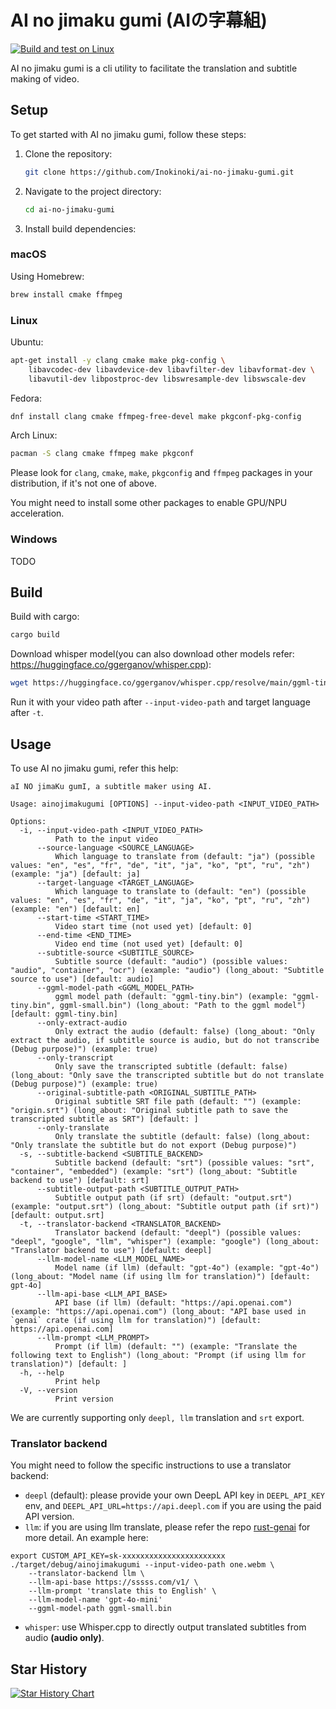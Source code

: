 # AI no jimaku gumi (AIの字幕組)

[![Build and test on Linux](https://github.com/Inokinoki/ai-no-jimaku-gumi/actions/workflows/linux-rust.yml/badge.svg)](https://github.com/Inokinoki/ai-no-jimaku-gumi/actions/workflows/linux-rust.yml)

AI no jimaku gumi is a cli utility to facilitate the translation and subtitle making of video.

## Setup

To get started with AI no jimaku gumi, follow these steps:

1. Clone the repository:
    ```bash
    git clone https://github.com/Inokinoki/ai-no-jimaku-gumi.git
    ```
2. Navigate to the project directory:
    ```bash
    cd ai-no-jimaku-gumi
    ```
3. Install build dependencies:

### macOS

Using Homebrew:

```bash
brew install cmake ffmpeg
```

### Linux

Ubuntu:

```bash
apt-get install -y clang cmake make pkg-config \
    libavcodec-dev libavdevice-dev libavfilter-dev libavformat-dev \
    libavutil-dev libpostproc-dev libswresample-dev libswscale-dev 
```

Fedora:

```bash
dnf install clang cmake ffmpeg-free-devel make pkgconf-pkg-config
```

Arch Linux:

```bash
pacman -S clang cmake ffmpeg make pkgconf
```

Please look for `clang`, `cmake`, `make`, `pkgconfig` and `ffmpeg` packages in your distribution, if it's not one of above.

You might need to install some other packages to enable GPU/NPU acceleration.

### Windows

TODO

## Build

Build with cargo:

```bash
cargo build
```

Download whisper model(you can also download other models refer: https://huggingface.co/ggerganov/whisper.cpp):
```bash
wget https://huggingface.co/ggerganov/whisper.cpp/resolve/main/ggml-tiny.bin
```

Run it with your video path after `--input-video-path` and target language after `-t`.

## Usage

To use AI no jimaku gumi, refer this help:

```
aI NO jimaKu gumI, a subtitle maker using AI.

Usage: ainojimakugumi [OPTIONS] --input-video-path <INPUT_VIDEO_PATH>

Options:
  -i, --input-video-path <INPUT_VIDEO_PATH>
          Path to the input video
      --source-language <SOURCE_LANGUAGE>
          Which language to translate from (default: "ja") (possible values: "en", "es", "fr", "de", "it", "ja", "ko", "pt", "ru", "zh") (example: "ja") [default: ja]
      --target-language <TARGET_LANGUAGE>
          Which language to translate to (default: "en") (possible values: "en", "es", "fr", "de", "it", "ja", "ko", "pt", "ru", "zh") (example: "en") [default: en]
      --start-time <START_TIME>
          Video start time (not used yet) [default: 0]
      --end-time <END_TIME>
          Video end time (not used yet) [default: 0]
      --subtitle-source <SUBTITLE_SOURCE>
          Subtitle source (default: "audio") (possible values: "audio", "container", "ocr") (example: "audio") (long_about: "Subtitle source to use") [default: audio]
      --ggml-model-path <GGML_MODEL_PATH>
          ggml model path (default: "ggml-tiny.bin") (example: "ggml-tiny.bin", ggml-small.bin") (long_about: "Path to the ggml model") [default: ggml-tiny.bin]
      --only-extract-audio
          Only extract the audio (default: false) (long_about: "Only extract the audio, if subtitle source is audio, but do not transcribe (Debug purpose)") (example: true)
      --only-transcript
          Only save the transcripted subtitle (default: false) (long_about: "Only save the transcripted subtitle but do not translate (Debug purpose)") (example: true)
      --original-subtitle-path <ORIGINAL_SUBTITLE_PATH>
          Original subtitle SRT file path (default: "") (example: "origin.srt") (long_about: "Original subtitle path to save the transcripted subtitle as SRT") [default: ]
      --only-translate
          Only translate the subtitle (default: false) (long_about: "Only translate the subtitle but do not export (Debug purpose)")
  -s, --subtitle-backend <SUBTITLE_BACKEND>
          Subtitle backend (default: "srt") (possible values: "srt", "container", "embedded") (example: "srt") (long_about: "Subtitle backend to use") [default: srt]
      --subtitle-output-path <SUBTITLE_OUTPUT_PATH>
          Subtitle output path (if srt) (default: "output.srt") (example: "output.srt") (long_about: "Subtitle output path (if srt)") [default: output.srt]
  -t, --translator-backend <TRANSLATOR_BACKEND>
          Translator backend (default: "deepl") (possible values: "deepl", "google", "llm", "whisper") (example: "google") (long_about: "Translator backend to use") [default: deepl]
      --llm-model-name <LLM_MODEL_NAME>
          Model name (if llm) (default: "gpt-4o") (example: "gpt-4o") (long_about: "Model name (if using llm for translation)") [default: gpt-4o]
      --llm-api-base <LLM_API_BASE>
          API base (if llm) (default: "https://api.openai.com") (example: "https://api.openai.com") (long_about: "API base used in `genai` crate (if using llm for translation)") [default: https://api.openai.com]
      --llm-prompt <LLM_PROMPT>
          Prompt (if llm) (default: "") (example: "Translate the following text to English") (long_about: "Prompt (if using llm for translation)") [default: ]
  -h, --help
          Print help
  -V, --version
          Print version
```

We are currently supporting only `deepl, llm` translation and `srt` export.

### Translator backend

You might need to follow the specific instructions to use a translator backend:

- `deepl` (default): please provide your own DeepL API key in `DEEPL_API_KEY` env, and `DEEPL_API_URL=https://api.deepl.com` if you are using the paid API version.
- `llm`: if you are using llm translate, please refer the repo [rust-genai](https://github.com/jeremychone/rust-genai) for more detail. An example here:
```cli
export CUSTOM_API_KEY=sk-xxxxxxxxxxxxxxxxxxxxxxx
./target/debug/ainojimakugumi --input-video-path one.webm \
    --translator-backend llm \
    --llm-api-base https://sssss.com/v1/ \
    --llm-prompt 'translate this to English' \
    --llm-model-name 'gpt-4o-mini'
    --ggml-model-path ggml-small.bin
```
- `whisper`: use Whisper.cpp to directly output translated subtitles from audio **(audio only)**.

## Star History

<a href="https://star-history.com/#Inokinoki/ai-no-jimaku-gumi&Date">
 <picture>
   <source media="(prefers-color-scheme: dark)" srcset="https://api.star-history.com/svg?repos=Inokinoki/ai-no-jimaku-gumi&type=Date&theme=dark" />
   <source media="(prefers-color-scheme: light)" srcset="https://api.star-history.com/svg?repos=Inokinoki/ai-no-jimaku-gumi&type=Date" />
   <img alt="Star History Chart" src="https://api.star-history.com/svg?repos=Inokinoki/ai-no-jimaku-gumi&type=Date" />
 </picture>
</a>

